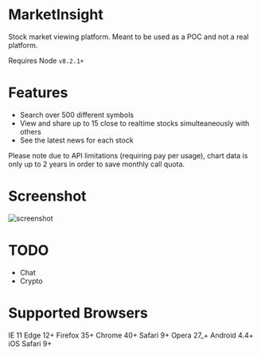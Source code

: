 # MarketInsight
Stock market viewing platform. Meant to be used as a POC and not a real platform.

Requires Node `v8.2.1+`

# Features
- Search over 500 different symbols
- View and share up to 15 close to realtime stocks simulteaneously with others
- See the latest news for each stock

Please note due to API limitations (requiring pay per usage), chart data is only up to 2 years in order to save monthly call quota. 

# Screenshot
![screenshot](https://user-images.githubusercontent.com/24352255/44682156-851bad80-a9f7-11e8-96cb-a5fb84502137.png)

# TODO
- Chat
- Crypto

# Supported Browsers
IE 11
Edge 12+
Firefox 35+
Chrome 40+
Safari 9+
Opera 27_+
Android 4.4+
iOS Safari 9+
